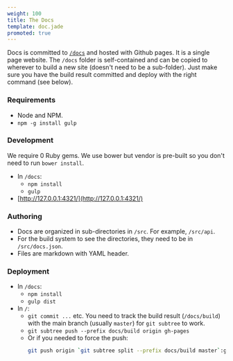 ```yaml
---
weight: 100
title: The Docs
template: doc.jade
promoted: true
---
```


Docs is committed to [`/docs`](https://github.com/Wiredcraft/lorem/tree/master/docs) and hosted with Github pages. It is a single page website. The `/docs` folder is self-contained and can be copied to wherever to build a new site (doesn't need to be a sub-folder). Just make sure you have the build result committed and deploy with the right command (see below).

### Requirements

* Node and NPM.
* `npm -g install gulp`

### Development

We require 0 Ruby gems. We use bower but vendor is pre-built so you don't need to run `bower install`.

* In `/docs`:
    * `npm install`
    * `gulp`
* [http://127.0.0.1:4321/](http://127.0.0.1:4321/)

### Authoring

* Docs are organized in sub-directories in `/src`. For example, `/src/api`.
* For the build system to see the directories, they need to be in `/src/docs.json`.
* Files are markdown with YAML header.

### Deployment

* In `/docs`:
    * `npm install`
    * `gulp dist`
* In `/`:
    * `git commit ...` etc. You need to track the build result (`/docs/build`) with the main branch (usually `master`) for `git subtree` to work.
    * `git subtree push --prefix docs/build origin gh-pages`
    * Or if you needed to force the push:
      ```bash
      git push origin `git subtree split --prefix docs/build master`:gh-pages --force
      ```

